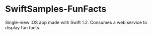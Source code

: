 # SwiftSamples-FunFacts
Single-view iOS app made with Swift 1.2. Consumes a web service to display fun facts.
